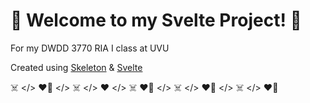 # :love_letter: Welcome to my Svelte Project! :love_letter:

For my DWDD 3770 RIA I class at UVU

Created using [Skeleton](https://www.skeleton.dev/) & [Svelte](https://learn.svelte.dev/tutorial/welcome-to-svelte)

:skull_and_crossbones: </> :heart_on_fire: </> :skull_and_crossbones: </> :heart: </> :skull_and_crossbones: :heart_on_fire: </> :skull_and_crossbones: </> :heart_on_fire: </> :skull_and_crossbones: </> :heart_on_fire:
